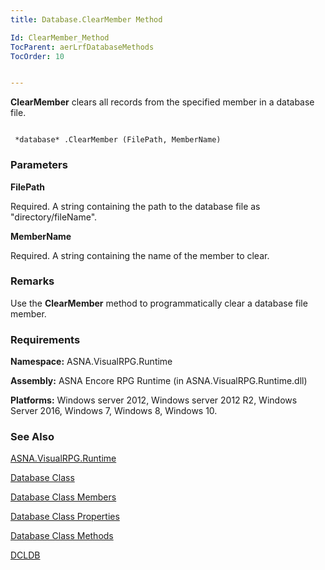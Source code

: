 ```yaml
---
title: Database.ClearMember Method

Id: ClearMember_Method
TocParent: aerLrfDatabaseMethods
TocOrder: 10


---
```


**ClearMember** clears all records from the specified member in a database file. 

```

 *database* .ClearMember (FilePath, MemberName)
```

### Parameters

**FilePath** 

Required.  A string containing the path to the database file
                as "directory/fileName".


**MemberName** 

Required.  A string containing the name of the member to
                clear.


### Remarks
Use the **ClearMember** method to programmatically clear a database file member.

### Requirements
**Namespace:** ASNA.VisualRPG.Runtime 

**Assembly:** ASNA Encore RPG Runtime (in ASNA.VisualRPG.Runtime.dll) 

**Platforms:** Windows server 2012, Windows server 2012 R2, Windows Server 2016, Windows 7, Windows 8, Windows 10. 

### See Also
[ASNA.VisualRPG.Runtime](ecrLrfRuntimeNamespace.html)

[Database Class](ecrLrfDatabaseClass.html)

[Database Class Members](ecrLrfDatabaseMembers.html)

[Database Class Properties](ecrLrfDatabasePropertiesMain.html)

[Database Class Methods](ecrLrfDatabaseMethods.html)

[DCLDB](DCLDB.html) 
